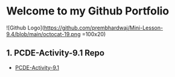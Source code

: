# Welcome to my Github Portfolio
![Github Logo](https://github.com/prembhardwaj/Mini-Lesson-9.4/blob/main/octocat-19.png =100x20)


## 1. PCDE-Activity-9.1 Repo
 * <a href = "https://github.com/prembhardwaj/PCDE-Activity-9.1"> PCDE-Activity-9.1 </a>
